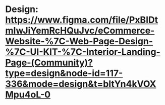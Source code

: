 # Design: https://www.figma.com/file/PxBIDtmIwJiYemRcHQuJvc/eCommerce-Website-%7C-Web-Page-Design-%7C-UI-KIT-%7C-Interior-Landing-Page-(Community)?type=design&node-id=117-336&mode=design&t=bltYn4kVOXMpu4oL-0
